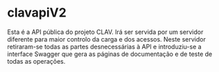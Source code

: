 # clavapiV2
Esta é a API pública do projeto CLAV.
Irá ser servida por um servidor diferente para maior controlo da carga e dos acessos.
Neste servidor retiraram-se todas as partes desnecessárias à API e introduziu-se a interface Swagger que gera as páginas de documentação e de teste de todas as operações.
